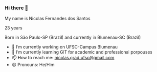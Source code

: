 ### Hi there 👋
My name is Nicolas Fernandes dos Santos

23 years

Born in São Paulo-SP (Brazil) and currently in Blumenau-SC (Brazil)

- 🔭 I’m currently working on UFSC-Campus Blumenau
- 🌱 I’m currently learning GIT for academic and professional porpouses
- 📫 How to reach me: nicolas.grad.ufsc@gmail.com
- 😄 Pronouns: He/Him
